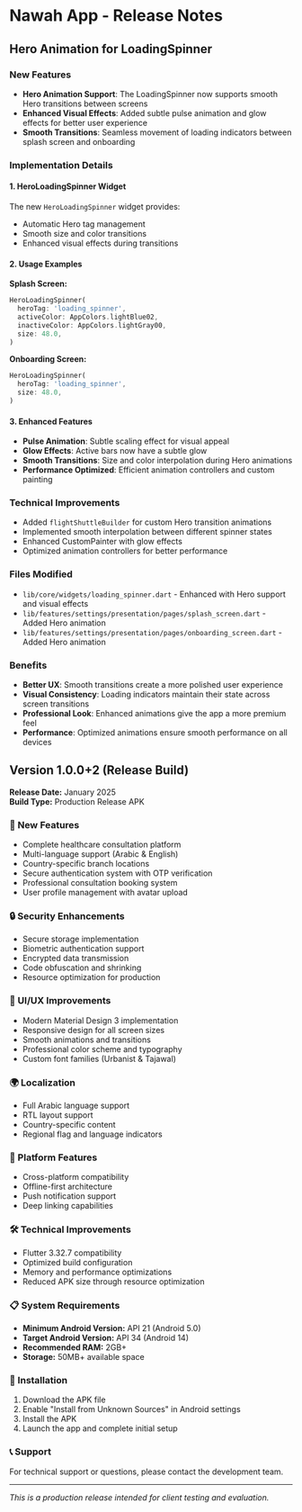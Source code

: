 # Nawah App - Release Notes

## Hero Animation for LoadingSpinner

### New Features
- **Hero Animation Support**: The LoadingSpinner now supports smooth Hero transitions between screens
- **Enhanced Visual Effects**: Added subtle pulse animation and glow effects for better user experience
- **Smooth Transitions**: Seamless movement of loading indicators between splash screen and onboarding

### Implementation Details

#### 1. HeroLoadingSpinner Widget
The new `HeroLoadingSpinner` widget provides:
- Automatic Hero tag management
- Smooth size and color transitions
- Enhanced visual effects during transitions

#### 2. Usage Examples

**Splash Screen:**
```dart
HeroLoadingSpinner(
  heroTag: 'loading_spinner',
  activeColor: AppColors.lightBlue02,
  inactiveColor: AppColors.lightGray00,
  size: 48.0,
)
```

**Onboarding Screen:**
```dart
HeroLoadingSpinner(
  heroTag: 'loading_spinner',
  size: 48.0,
)
```

#### 3. Enhanced Features
- **Pulse Animation**: Subtle scaling effect for visual appeal
- **Glow Effects**: Active bars now have a subtle glow
- **Smooth Transitions**: Size and color interpolation during Hero animations
- **Performance Optimized**: Efficient animation controllers and custom painting

### Technical Improvements
- Added `flightShuttleBuilder` for custom Hero transition animations
- Implemented smooth interpolation between different spinner states
- Enhanced CustomPainter with glow effects
- Optimized animation controllers for better performance

### Files Modified
- `lib/core/widgets/loading_spinner.dart` - Enhanced with Hero support and visual effects
- `lib/features/settings/presentation/pages/splash_screen.dart` - Added Hero animation
- `lib/features/settings/presentation/pages/onboarding_screen.dart` - Added Hero animation

### Benefits
- **Better UX**: Smooth transitions create a more polished user experience
- **Visual Consistency**: Loading indicators maintain their state across screen transitions
- **Professional Look**: Enhanced animations give the app a more premium feel
- **Performance**: Optimized animations ensure smooth performance on all devices

## Version 1.0.0+2 (Release Build)
**Release Date:** January 2025  
**Build Type:** Production Release APK

### 🚀 New Features
- Complete healthcare consultation platform
- Multi-language support (Arabic & English)
- Country-specific branch locations
- Secure authentication system with OTP verification
- Professional consultation booking system
- User profile management with avatar upload

### 🔒 Security Enhancements
- Secure storage implementation
- Biometric authentication support
- Encrypted data transmission
- Code obfuscation and shrinking
- Resource optimization for production

### 🎨 UI/UX Improvements
- Modern Material Design 3 implementation
- Responsive design for all screen sizes
- Smooth animations and transitions
- Professional color scheme and typography
- Custom font families (Urbanist & Tajawal)

### 🌍 Localization
- Full Arabic language support
- RTL layout support
- Country-specific content
- Regional flag and language indicators

### 📱 Platform Features
- Cross-platform compatibility
- Offline-first architecture
- Push notification support
- Deep linking capabilities

### 🛠 Technical Improvements
- Flutter 3.32.7 compatibility
- Optimized build configuration
- Memory and performance optimizations
- Reduced APK size through resource optimization

### 📋 System Requirements
- **Minimum Android Version:** API 21 (Android 5.0)
- **Target Android Version:** API 34 (Android 14)
- **Recommended RAM:** 2GB+
- **Storage:** 50MB+ available space

### 🔧 Installation
1. Download the APK file
2. Enable "Install from Unknown Sources" in Android settings
3. Install the APK
4. Launch the app and complete initial setup

### 📞 Support
For technical support or questions, please contact the development team.

---
*This is a production release intended for client testing and evaluation.*
